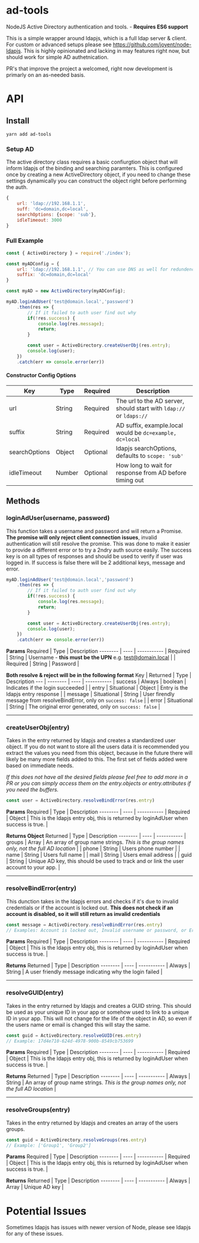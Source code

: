 # ad-tools
NodeJS Active Directory authentication and tools. - **Requires ES6 support**

This is a simple wrapper around ldapjs, which is a full ldap server & client. For custom or advanced setups please see https://github.com/joyent/node-ldapjs. This is highly opinionated and lacking in may features right now, but should work for simple AD authetnication.

PR's that improve the project a welcomed, right now development is primarly on an as-needed basis.

# API
## Install
`yarn add ad-tools`

### Setup AD
The active directory class requires a basic confiurgtion object that will inform ldapjs of the binding and searching paramters. This is configured once by creating a new ActiveDirectory object, if you need to change these settings dynamically you can construct the object right before performing the auth.

```javascript
{
    url: 'ldap://192.168.1.1',
    suff: 'dc=domain,dc=local',
    searchOptions: {scope: 'sub'},
    idleTimeout: 3000
}
```
### Full Example
```javascript
const { ActiveDirectory } = require('./index');

const myADConfig = {
    url: 'ldap://192.168.1.1', // You can use DNS as well for redundency in a domain, like domain.local
    suffix: 'dc=domain,dc=local'
}

const myAD = new ActiveDirectory(myADConfig);

myAD.loginAdUser('test@domain.local','password')
    .then(res => {
        // If it failed to auth user find out why
        if(!res.success) {
            console.log(res.message);
            return;
        }

        const user = ActiveDirectory.createUserObj(res.entry);
        console.log(user);
    })
    .catch(err => console.error(err))
```



#### Constructor Config Options
Key | Type | Required | Description
--- | ---- | -------- | -----------
| url | String | Required | The url to the AD server, should start with `ldap://` or `ldaps://` |
| suffix | String | Required | AD suffix, example.local would be `dc=example, dc=local`|
| searchOptions | Object | Optional | ldapjs searchOptions, defaults to `scope: 'sub'` |
| idleTimeout | Number | Optional | How long to wait for response from AD before timing out |

## Methods
### loginAdUser(username, password)
This function takes a username and password and will return a Promise. **The promise will only reject client connection issues**, invalid authentication will still resolve the promise. This was done to make it easier to provide a different error or to try a 2ndry auth source easily. The success key is on all types of responses and should be used to verify if user was logged in. If success is false there will be 2 additional keys, message and error.

```javascript
myAD.loginAdUser('test@domain.local','password')
    .then(res => {
        // If it failed to auth user find out why
        if(!res.success) {
            console.log(res.message);
            return;
        }

        const user = ActiveDirectory.createUserObj(res.entry);
        console.log(user);
    })
    .catch(err => console.error(err))
```

**Params**
Required | Type | Description
-------- | ---- | -----------
| Required | String | Username - **this must be the UPN** e.g. test@domain.local |
| Required | String | Password |

**Both resolve & reject will be in the following format**
Key | Returned | Type | Description
--- | -------- | ---- | -----------
| success | Always | boolean | Indicates if the login succeeded |
| entry | Situational | Object | Entry is the ldapjs entry response |
| message | Situational | String | User firendly message from resolveBindError, only on `success: false` |
| error | Situational | String | The original error generated, only on `success: false` |

---

### createUserObj(entry)
Takes in the entry returned by ldapjs and creates a standardized user object. If you do not want to store all the users data it is recommended you extract the values you need from this object, because in the future there will likely be many more fields added to this. The first set of fields added were based on immediate needs.

*If this does not have all the desired fields please feel free to add more in a PR or you can simply access them on the entry.objects or entry.attributes if you need the buffers.*

```javascript
const user = ActiveDirectory.resolveBindError(res.entry)
```

**Params**
Required | Type | Description
-------- | ---- | -----------
| Required | Object | This is the ldapjs entry obj, this is returned by loginAdUser when success is true. |

**Returns Object**
Returned | Type | Description
-------- | ---- | -----------
| groups | Array | An array of group name strings. *This is the group names only, not the full AD location* |
| phone | String | Users phone number |
| name | String | Users full name |
| mail | String | Users email address |
| guid | String | Unique AD key, this should be used to track and or link the user account to your app. |

---

### resolveBindError(entry)
This dunction takes in the ldapjs errors and checks if it's due to invalid credentials or if the account is locked out. **This does not check if an account is disabled, so it will still return as invalid credentials**

```javascript
const message = ActiveDirectory.resolveBindError(res.entry)
// Examples: Account is locked out, Invalid username or password, or Error resolving account.
```

**Params**
Required | Type | Description
-------- | ---- | -----------
| Required | Object | This is the ldapjs entry obj, this is returned by loginAdUser when success is true. |

**Returns**
Returned | Type | Description
-------- | ---- | -----------
| Always | String | A user friendly message indicating why the login failed |

---

### resolveGUID(entry)
Takes in the entry returned by ldapjs and creates a GUID string. This should be used as your unique ID in your app or somehow used to link to a unique ID in your app. This will not change for the life of the object in AD, so even if the users name or email is changed this will stay the same.

```javascript
const guid = ActiveDirectory.resolveGUID(res.entry)
// Example: 17d4e710-624d-4978-900b-8549cb753699
```

**Params**
Required | Type | Description
-------- | ---- | -----------
| Required | Object | This is the ldapjs entry obj, this is returned by loginAdUser when success is true. |

**Returns**
Returned | Type | Description
-------- | ---- | -----------
| Always | String | An array of group name strings. *This is the group names only, not the full AD location* |

---
### resolveGroups(entry)
Takes in the entry returned by ldapjs and creates an array of the users groups.

```javascript
const guid = ActiveDirectory.resolveGroups(res.entry)
// Example: ['Group1', 'Group2']
```
**Params**
Required | Type | Description
-------- | ---- | -----------
| Required | Object | This is the ldapjs entry obj, this is returned by loginAdUser when success is true. |

**Returns**
Returned | Type | Description
-------- | ---- | -----------
| Always | Array | Unique AD key |


# Potential Issues
Sometimes ldapjs has issues with newer version of Node, please see ldapjs for any of these issues.